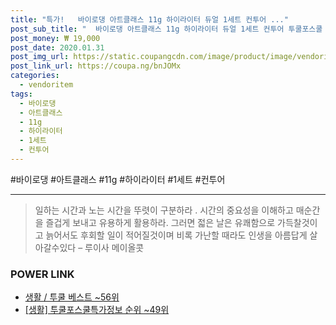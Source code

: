 ```yaml
--- 
title: "특가!   바이로댕 아트클래스 11g 하이라이터 듀얼 1세트 컨투어 ..." 
post_sub_title: "  바이로댕 아트클래스 11g 하이라이터 듀얼 1세트 컨투어 투쿨포스쿨 브러쉬" 
post_money: ₩ 19,000 
post_date: 2020.01.31 
post_img_url: https://static.coupangcdn.com/image/product/image/vendoritem/2019/08/06/4716222335/96ec7eeb-498f-4944-b6bb-31c48dd1bc1a.jpg 
post_link_url: https://coupa.ng/bnJOMx 
categories: 
  - vendoritem 
tags: 
  - 바이로댕 
  - 아트클래스 
  - 11g 
  - 하이라이터 
  - 1세트 
  - 컨투어 
--- 
```

  #바이로댕 #아트클래스 #11g #하이라이터 #1세트 #컨투어 
<hr> 

> 일하는 시간과 노는 시간을 뚜렷이 구분하라 . 시간의 중요성을 이해하고 매순간을 즐겁게 보내고 유용하게 활용하라. 그러면 젋은 날은 유쾌함으로 가득찰것이고 늙어서도 후회할 일이 적어질것이며 비록 가난할 때라도 인생을 아름답게 살아갈수있다  – 루이사 메이올콧 


### POWER LINK

* <a href="https://blog.naver.com/santokki14/221790881198" target="_blank">생활 / 투쿨 베스트 ~56위</a>
* <a href="https://blog.naver.com/sakai111/221774817772" target="_blank"> [생활] 투쿨포스쿨특가정보 순위 ~49위</a>
